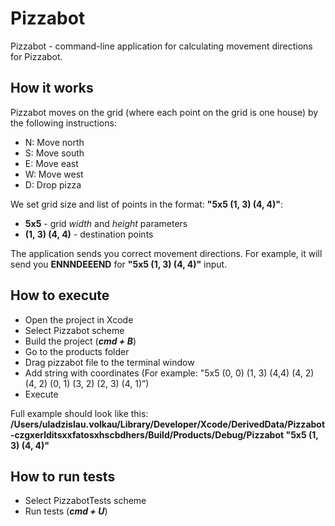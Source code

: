 # Pizzabot

Pizzabot - command-line application for calculating movement directions for Pizzabot.

## How it works

Pizzabot moves on the grid (where each point on the grid is one house) by the following instructions:
 - N: Move north
 - S: Move south
 - E: Move east
 - W: Move west
 - D: Drop pizza

We set grid size and list of points in the format: **"5x5 (1, 3) (4, 4)"**:
- **5x5** - grid *width* and *height* parameters
- **(1, 3) (4, 4)** - destination points

The application sends you correct movement directions. For example, it will send you **ENNNDEEEND** for **"5x5 (1, 3) (4, 4)"** input.


## How to execute
- Open the project in Xcode
- Select Pizzabot scheme
- Build the project (***cmd + B***)
- Go to the products folder
- Drag pizzabot file to the terminal window
- Add string with coordinates (For example: "5x5 (0, 0) (1, 3) (4,4) (4, 2) (4, 2) (0, 1) (3, 2) (2, 3) (4, 1)”)
- Execute

Full example should look like this:
**/Users/uladzislau.volkau/Library/Developer/Xcode/DerivedData/Pizzabot-czgxerlditsxxfatosxhscbdhers/Build/Products/Debug/Pizzabot "5x5 (1, 3) (4, 4)"**

## How to run tests
- Select PizzabotTests scheme
- Run tests (***cmd + U***)
